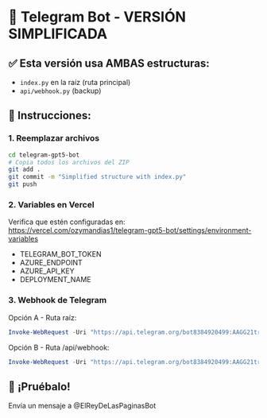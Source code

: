 # 🤖 Telegram Bot - VERSIÓN SIMPLIFICADA

## ✅ Esta versión usa AMBAS estructuras:
- `index.py` en la raíz (ruta principal)
- `api/webhook.py` (backup)

## 🚀 Instrucciones:

### 1. Reemplazar archivos
```bash
cd telegram-gpt5-bot
# Copia todos los archivos del ZIP
git add .
git commit -m "Simplified structure with index.py"
git push
```

### 2. Variables en Vercel
Verifica que estén configuradas en:
https://vercel.com/ozymandias1/telegram-gpt5-bot/settings/environment-variables

- TELEGRAM_BOT_TOKEN
- AZURE_ENDPOINT
- AZURE_API_KEY
- DEPLOYMENT_NAME

### 3. Webhook de Telegram

Opción A - Ruta raíz:
```powershell
Invoke-WebRequest -Uri "https://api.telegram.org/bot8384920499:AAGG21trm2kd6AOiZK45li-QtMivadWI1NE/setWebhook?url=https://telegram-gpt5-bot.vercel.app" -Method Post
```

Opción B - Ruta /api/webhook:
```powershell
Invoke-WebRequest -Uri "https://api.telegram.org/bot8384920499:AAGG21trm2kd6AOiZK45li-QtMivadWI1NE/setWebhook?url=https://telegram-gpt5-bot.vercel.app/api/webhook" -Method Post
```

## 🎉 ¡Pruébalo!
Envía un mensaje a @ElReyDeLasPaginasBot
